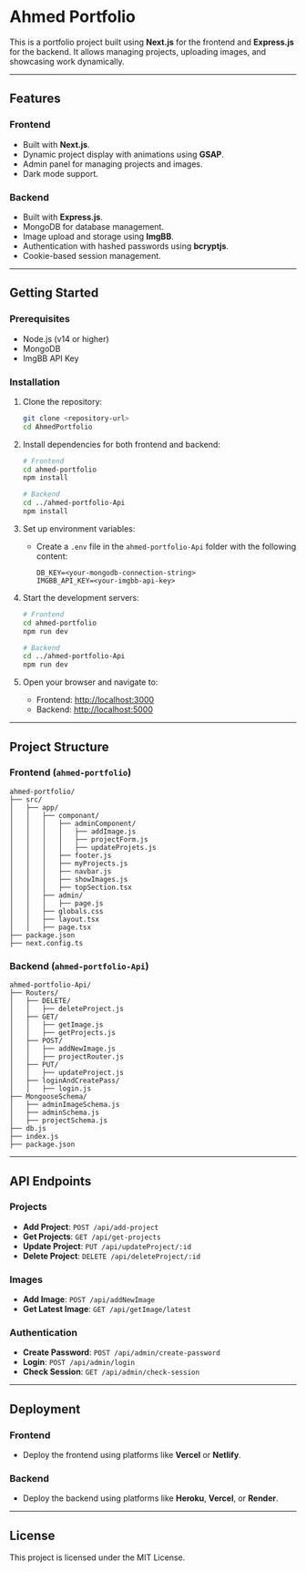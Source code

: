 # Ahmed Portfolio

This is a portfolio project built using **Next.js** for the frontend and **Express.js** for the backend. It allows managing projects, uploading images, and showcasing work dynamically.

---

## Features

### Frontend
- Built with **Next.js**.
- Dynamic project display with animations using **GSAP**.
- Admin panel for managing projects and images.
- Dark mode support.

### Backend
- Built with **Express.js**.
- MongoDB for database management.
- Image upload and storage using **ImgBB**.
- Authentication with hashed passwords using **bcryptjs**.
- Cookie-based session management.

---

## Getting Started

### Prerequisites
- Node.js (v14 or higher)
- MongoDB
- ImgBB API Key

### Installation

1. Clone the repository:
   ```bash
   git clone <repository-url>
   cd AhmedPortfolio
   ```

2. Install dependencies for both frontend and backend:
   ```bash
   # Frontend
   cd ahmed-portfolio
   npm install

   # Backend
   cd ../ahmed-portfolio-Api
   npm install
   ```

3. Set up environment variables:
   - Create a `.env` file in the `ahmed-portfolio-Api` folder with the following content:
     ```env
     DB_KEY=<your-mongodb-connection-string>
     IMGBB_API_KEY=<your-imgbb-api-key>
     ```

4. Start the development servers:
   ```bash
   # Frontend
   cd ahmed-portfolio
   npm run dev

   # Backend
   cd ../ahmed-portfolio-Api
   npm run dev
   ```

5. Open your browser and navigate to:
   - Frontend: [http://localhost:3000](http://localhost:3000)
   - Backend: [http://localhost:5000](http://localhost:5000)

---

## Project Structure

### Frontend (`ahmed-portfolio`)
```
ahmed-portfolio/
├── src/
│   ├── app/
│   │   ├── componant/
│   │   │   ├── adminComponent/
│   │   │   │   ├── addImage.js
│   │   │   │   ├── projectForm.js
│   │   │   │   ├── updateProjets.js
│   │   │   ├── footer.js
│   │   │   ├── myProjects.js
│   │   │   ├── navbar.js
│   │   │   ├── showImages.js
│   │   │   ├── topSection.tsx
│   │   ├── admin/
│   │   │   ├── page.js
│   │   ├── globals.css
│   │   ├── layout.tsx
│   │   ├── page.tsx
├── package.json
├── next.config.ts
```

### Backend (`ahmed-portfolio-Api`)
```
ahmed-portfolio-Api/
├── Routers/
│   ├── DELETE/
│   │   ├── deleteProject.js
│   ├── GET/
│   │   ├── getImage.js
│   │   ├── getProjects.js
│   ├── POST/
│   │   ├── addNewImage.js
│   │   ├── projectRouter.js
│   ├── PUT/
│   │   ├── updateProject.js
│   ├── loginAndCreatePass/
│   │   ├── login.js
├── MongooseSchema/
│   ├── adminImageSchema.js
│   ├── adminSchema.js
│   ├── projectSchema.js
├── db.js
├── index.js
├── package.json
```

---

## API Endpoints

### Projects
- **Add Project**: `POST /api/add-project`
- **Get Projects**: `GET /api/get-projects`
- **Update Project**: `PUT /api/updateProject/:id`
- **Delete Project**: `DELETE /api/deleteProject/:id`

### Images
- **Add Image**: `POST /api/addNewImage`
- **Get Latest Image**: `GET /api/getImage/latest`

### Authentication
- **Create Password**: `POST /api/admin/create-password`
- **Login**: `POST /api/admin/login`
- **Check Session**: `GET /api/admin/check-session`

---

## Deployment

### Frontend
- Deploy the frontend using platforms like **Vercel** or **Netlify**.

### Backend
- Deploy the backend using platforms like **Heroku**, **Vercel**, or **Render**.

---

## License
This project is licensed under the MIT License.
